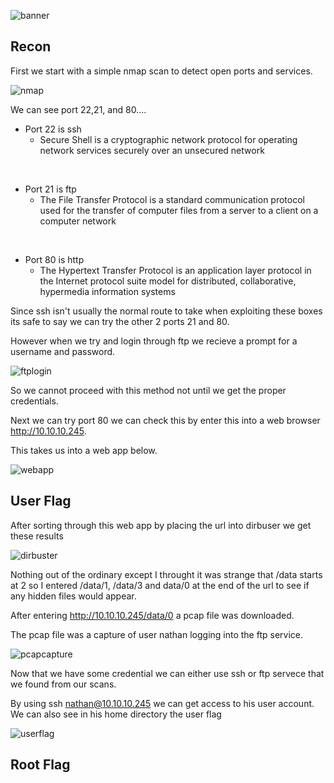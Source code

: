 ![banner](https://imgur.com/J7Yyc9k.png)

<h2>Recon</h2>

<p>

First we start with a simple nmap scan to detect open ports and services.

</p>

![nmap](https://imgur.com/v2mAbnR.png)


We can see port 22,21, and 80....

- Port 22 is ssh 
    - Secure Shell is a cryptographic network protocol for operating network services securely over an unsecured network

<br>

- Port 21 is ftp 
    - The File Transfer Protocol is a standard communication protocol used for the transfer of computer files from a server to a client on a computer network

<br>

- Port 80 is http
    - The Hypertext Transfer Protocol is an application layer protocol in the Internet protocol suite model for distributed, collaborative, hypermedia information systems 


Since ssh isn't usually the normal route to take when exploiting these boxes its safe to say we can try the other 2 ports 21 and 80.

However when we try and login through ftp we recieve a prompt for a username and password.

![ftplogin](https://imgur.com/LiNfANM.png)

So we cannot proceed with this method not until we get the proper credentials. 

Next we can try port 80 we can check this by enter this into a web browser http://10.10.10.245. 

This takes us into a web app below. 

![webapp](https://imgur.com/pJhuMfy.png)


<h2>User Flag</h2>

After sorting through this web app by placing the url into dirbuser we get these results

![dirbuster](https://imgur.com/udW9nws.png)

Nothing out of the ordinary except I throught it was strange that /data starts at 2 so I entered /data/1, /data/3 and data/0 at the end of the url to see if any hidden files would appear. 

After entering http://10.10.10.245/data/0 a pcap file was downloaded. 

The pcap file was a capture of user nathan logging into the ftp service.

![pcapcapture](https://imgur.com/ANMpoCq.png)

Now that we have some credential we can either use ssh or ftp servece that we found from our scans. 

By using ssh nathan@10.10.10.245 we can get access to his user account.
We can also see in his home directory the user flag

![userflag](https://imgur.com/bNK53cR.png)


<h2>Root Flag</h2>

